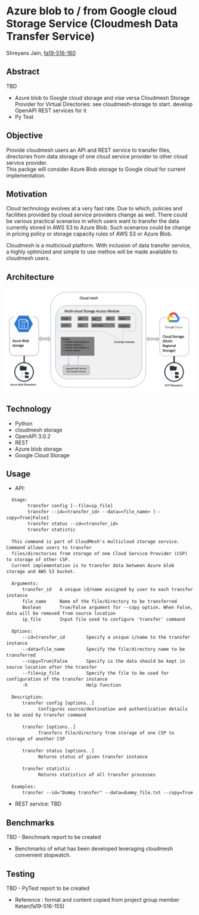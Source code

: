 # Azure blob to / from Google cloud Storage Service	(Cloudmesh Data Transfer Service)


Shreyans Jain, [fa19-516-160](https://github.com/cloudmesh-community/fa19-516-160/blob/master/project/report.md)  


## Abstract

TBD
* Azure blob to Google cloud storage and vise versa Cloudmesh Storage Provider for Virtual Directories: see cloudmesh-storage to start. develop OpenAPI REST services for it
* Py Test
  

## Objective

Provide cloudmesh users an API and REST service to transfer files, directories from data storage of one cloud service provider to other cloud service provider.  
This packge will consider  Azure Blob storage to Google cloud for current implementation.  


## Motivation

Cloud technology evolves at a very fast rate. Due to which, policies and facilities provided by cloud service providers change as well. There could be various practical scenarios in which users want to transfer the data currently stored in AWS S3 to Azure Blob. Such scenarios could be change in pricing policy or storage capacity rules of AWS S3 or Azure Blob.  

Cloudmesh is a multicloud platform. With inclusion of data transfer service, a highly optimized and simple to use methos will be made available to cloudmesh users.   

## Architecture


![Architecture](images/Architecture_v2.png)

## Technology
* Python
* cloudmesh storage
* OpenAPI 3.0.2
* REST
* Azure blob storage
* Google Cloud Storage

## Usage  

* API:  
```
  Usage:
        transfer config [--file=ip_file]
        transfer --id=<transfer_id> --data=<file_name> [--copy=True|False]
        transfer status --id=<transfer_id>
        transfer statistic

  This command is part of CloudMesh's multicloud storage service. Command allows users to transfer
  files/directories from storage of one Cloud Service Provider (CSP) to storage of other CSP.
  Current implementation is to transfer data between Azure blob storage and AWS S3 bucket.

  Arguments:
      transfer_id   A unique id/name assigned by user to each transfer instance
      file_name     Name of the file/directory to be transferred
      Boolean       True/False argument for --copy option. When False, data will be removed from source location
      ip_file       Input file used to configure 'transfer' command

  Options:
      --id=transfer_id        Specify a unique i/name to the transfer instance
      --data=file_name        Specify the file/directory name to be transferred
      --copy=True|False       Specify is the data should be kept in source location after the transfer
      --file=ip_file          Specify the file to be used for configuration of the transfer instance
      -h                      Help function

  Description:
      transfer config [options..]
            Configures source/destination and authentication details to be used by transfer command

      transfer [options..]
            Transfers file/directory from storage of one CSP to storage of another CSP

      transfer status [options..]
            Returns status of given transfer instance

      transfer statistic
            Returns statistics of all transfer processes

  Examples:
      transfer --id="Dummy transfer" --data=dummy_file.txt --copy=True
```

* REST service:
TBD

## Benchmarks

TBD - Benchmark report to be created
* Benchmarks of what has been developed leveraging cloudmesh convenient stopwatch.

## Testing

TBD - PyTest report to be created

* Reference : format and content copied from project group member Ketan(fa19-516-155)
